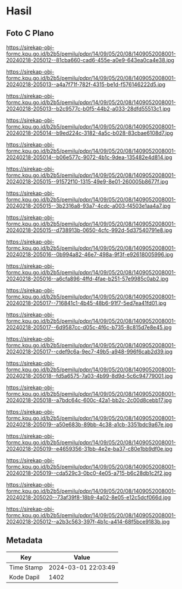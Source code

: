 # Hasil

## Foto C Plano

https://sirekap-obj-formc.kpu.go.id/b2b5/pemilu/pdpr/14/09/05/20/08/1409052008001-20240218-205012--81cba660-cad6-455e-a0e9-643ea0ca4e38.jpg

https://sirekap-obj-formc.kpu.go.id/b2b5/pemilu/pdpr/14/09/05/20/08/1409052008001-20240218-205013--a4a7f71f-782f-4315-be1d-f576146222d5.jpg

https://sirekap-obj-formc.kpu.go.id/b2b5/pemilu/pdpr/14/09/05/20/08/1409052008001-20240218-205013--b2c9577c-b0f5-44b2-a033-28dfd55513c1.jpg

https://sirekap-obj-formc.kpu.go.id/b2b5/pemilu/pdpr/14/09/05/20/08/1409052008001-20240218-205014--b9ed224c-3182-4a5c-b028-83cbae6108d7.jpg

https://sirekap-obj-formc.kpu.go.id/b2b5/pemilu/pdpr/14/09/05/20/08/1409052008001-20240218-205014--b06e577c-9072-4b1c-9dea-135482e4d814.jpg

https://sirekap-obj-formc.kpu.go.id/b2b5/pemilu/pdpr/14/09/05/20/08/1409052008001-20240218-205015--91572f10-1315-49e9-8e01-260005b8677f.jpg

https://sirekap-obj-formc.kpu.go.id/b2b5/pemilu/pdpr/14/09/05/20/08/1409052008001-20240218-205015--3b2316a8-93a7-4cdc-a003-f4503e1aa4a7.jpg

https://sirekap-obj-formc.kpu.go.id/b2b5/pemilu/pdpr/14/09/05/20/08/1409052008001-20240218-205015--d738913b-0650-4cfc-992d-5d37540791e8.jpg

https://sirekap-obj-formc.kpu.go.id/b2b5/pemilu/pdpr/14/09/05/20/08/1409052008001-20240218-205016--0b994a82-46e7-498a-9f3f-e92618005996.jpg

https://sirekap-obj-formc.kpu.go.id/b2b5/pemilu/pdpr/14/09/05/20/08/1409052008001-20240218-205016--a6cfa896-4ffd-4fae-b251-57e9985c0ab2.jpg

https://sirekap-obj-formc.kpu.go.id/b2b5/pemilu/pdpr/14/09/05/20/08/1409052008001-20240218-205017--716841c1-4b45-48b6-91f7-5ed7ea41fd01.jpg

https://sirekap-obj-formc.kpu.go.id/b2b5/pemilu/pdpr/14/09/05/20/08/1409052008001-20240218-205017--6d9587cc-d05c-4f6c-b735-8c815d7e8e45.jpg

https://sirekap-obj-formc.kpu.go.id/b2b5/pemilu/pdpr/14/09/05/20/08/1409052008001-20240218-205017--cdef9c6a-9ec7-49b5-a948-996f6cab2d39.jpg

https://sirekap-obj-formc.kpu.go.id/b2b5/pemilu/pdpr/14/09/05/20/08/1409052008001-20240218-205018--fd5a6575-7a03-4b99-8d9d-5c6c94779001.jpg

https://sirekap-obj-formc.kpu.go.id/b2b5/pemilu/pdpr/14/09/05/20/08/1409052008001-20240218-205018--a7bdc64c-600c-42a1-bb2c-2c00d8cebb17.jpg

https://sirekap-obj-formc.kpu.go.id/b2b5/pemilu/pdpr/14/09/05/20/08/1409052008001-20240218-205019--a50e683b-89bb-4c38-a1cb-3351bdc9a67e.jpg

https://sirekap-obj-formc.kpu.go.id/b2b5/pemilu/pdpr/14/09/05/20/08/1409052008001-20240218-205019--e4659356-31bb-4e2e-ba37-c80e1bb9df0e.jpg

https://sirekap-obj-formc.kpu.go.id/b2b5/pemilu/pdpr/14/09/05/20/08/1409052008001-20240218-205019--cda529c3-0bc0-4e05-a715-b6c28db1c2f2.jpg

https://sirekap-obj-formc.kpu.go.id/b2b5/pemilu/pdpr/14/09/05/20/08/1409052008001-20240218-205020--73af39f8-18b9-4a02-8e05-e12c5dcf066d.jpg

https://sirekap-obj-formc.kpu.go.id/b2b5/pemilu/pdpr/14/09/05/20/08/1409052008001-20240218-205012--a2b3c563-397f-4b1c-a414-68f5bce9183b.jpg


## Metadata

| Key        | Value               |
| ---------- | ------------------- |
| Time Stamp | 2024-03-01 22:03:49 |
| Kode Dapil | 1402                |



